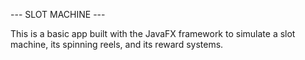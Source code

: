 --- SLOT MACHINE ---

This is a basic app built with the JavaFX framework to simulate a slot machine, its spinning reels, and its reward systems.

